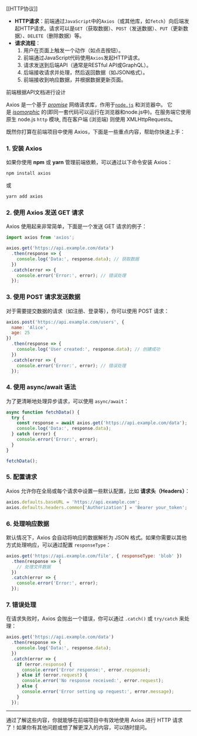 [[HTTP协议]]

- **HTTP请求**：前端通过`JavaScript`中的`Axios`（或其他库，如`fetch`）向后端发起HTTP请求。请求可以是`GET`（获取数据）、`POST`（发送数据）、`PUT`（更新数据）、`DELETE`（删除数据）等。
- **请求流程**：
    1. 用户在页面上触发一个动作（如点击按钮）。
    2. 前端通过JavaScript代码使用`Axios`发起HTTP请求。
    3. 请求发送到后端API（通常是RESTful API或GraphQL）。
    4. 后端接收请求并处理，然后返回数据（如JSON格式）。
    5. 前端接收到响应数据，并根据数据更新页面。

前端根据API文档进行设计

Axios 是一个基于 _[promise](https://javascript.info/promise-basics)_ 网络请求库，作用于[`node.js`](https://nodejs.org/) 和浏览器中。 它是 _[isomorphic](https://www.lullabot.com/articles/what-is-an-isomorphic-application)_ 的(即同一套代码可以运行在浏览器和node.js中)。在服务端它使用原生 node.js `http` 模块, 而在客户端 (浏览端) 则使用 XMLHttpRequests。

既然你打算在前端项目中使用 Axios，下面是一些重点内容，帮助你快速上手：

### **1. 安装 Axios**

如果你使用 **npm** 或 **yarn** 管理前端依赖，可以通过以下命令安装 Axios：

```bash
npm install axios
```

或

```bash
yarn add axios
```

### **2. 使用 Axios 发送 GET 请求**

Axios 使用起来非常简单，下面是一个发送 GET 请求的例子：

```javascript
import axios from 'axios';

axios.get('https://api.example.com/data')
  .then(response => {
    console.log('Data:', response.data); // 获取数据
  })
  .catch(error => {
    console.error('Error:', error); // 错误处理
  });
```

### **3. 使用 POST 请求发送数据**

对于需要提交数据的请求（如注册、登录等），你可以使用 POST 请求：

```javascript
axios.post('https://api.example.com/users', {
  name: 'Alice',
  age: 25
})
  .then(response => {
    console.log('User created:', response.data); // 创建成功
  })
  .catch(error => {
    console.error('Error:', error); // 错误处理
  });
```

### **4. 使用 async/await 语法**

为了更清晰地处理异步请求，可以使用 `async/await`：

```javascript
async function fetchData() {
  try {
    const response = await axios.get('https://api.example.com/data');
    console.log('Data:', response.data);
  } catch (error) {
    console.error('Error:', error);
  }
}

fetchData();
```

### **5. 配置请求**

Axios 允许你在全局或每个请求中设置一些默认配置，比如 **请求头（Headers）**：

```javascript
axios.defaults.baseURL = 'https://api.example.com';
axios.defaults.headers.common['Authorization'] = 'Bearer your_token';
```

### **6. 处理响应数据**

默认情况下，Axios 会自动将响应的数据解析为 JSON 格式。如果你需要以其他方式处理响应，可以通过配置 `responseType`：

```javascript
axios.get('https://api.example.com/file', { responseType: 'blob' })
  .then(response => {
    // 处理文件数据
  })
  .catch(error => {
    console.error('Error:', error);
  });
```

### **7. 错误处理**

在请求失败时，Axios 会抛出一个错误，你可以通过 `.catch()` 或 `try/catch` 来处理：

```javascript
axios.get('https://api.example.com/data')
  .then(response => {
    console.log('Data:', response.data);
  })
  .catch(error => {
    if (error.response) {
      console.error('Error response:', error.response);
    } else if (error.request) {
      console.error('No response received:', error.request);
    } else {
      console.error('Error setting up request:', error.message);
    }
  });
```

---

通过了解这些内容，你就能够在前端项目中有效地使用 Axios 进行 HTTP 请求了！如果你有其他问题或想了解更深入的内容，可以随时提问。